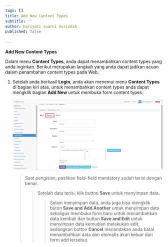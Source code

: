 ```yaml
---
tags: []
title: Add New Content Types
subtitle: ''
author: hariyati suarni nurindah
published: false

---
```

**Add New Content Types**

Dalam menu **Content Types**, anda dapat menambahkan content types yang anda inginkan. Berikut merupakan langkah yang anda dapat jadikan acuan dalam penambahan content types pada Web.

1. Setelah anda berhasil **Login**, anda akan menemui menu **Content Types** di bagian kiri atas, untuk menambahkan content types anda dapat mengklik bagian **Add New** untuk membuka form content types.

   ![](/uploads/channel-type-update6.PNG)

   > Saat pengisian, pastikan field-field mandatory sudah terisi dengan benar.
   >
   > > Setelah data terisi, klik button **Save** untuk menyimpan data.
   > >
   > > > Selain menyimpan data, anda juga bisa mengklik buton **Save and Add Another** untuk menyimpan data sekaligus membuka form baru untuk menambahkan data kembali dan button **Save and Edit** untuk menyimpan data kemudian melakukan edit, sedangkan button **Cancel** menandakan anda batal menambahkan data dan otomatis akan keluar dari form add tersebut.